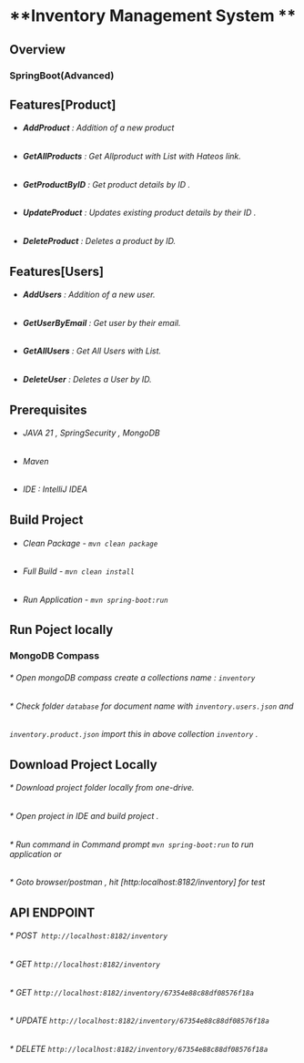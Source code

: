 # **Inventory Management System **

## Overview

### **SpringBoot(Advanced)**

## **Features[Product]**

* ###### **AddProduct** : Addition of a new product
* ###### **GetAllProducts** : Get Allproduct with List with Hateos link.
* ###### **GetProductByID** : Get product details by ID .
* ###### **UpdateProduct** : Updates existing product details by their ID .
* ######  **DeleteProduct** : Deletes a product by ID.

## **Features[Users]**

* ###### **AddUsers** : Addition of a new user.
* ###### **GetUserByEmail** : Get user by their email.
* ###### **GetAllUsers** : Get All Users with List.
* ######  **DeleteUser** : Deletes a User by ID.

## **Prerequisites** 

* ###### JAVA 21 , SpringSecurity , MongoDB 
* ###### Maven
* ###### IDE : IntelliJ IDEA 

## **Build Project**

* ###### Clean Package - `mvn clean package`
* ###### Full Build - `mvn clean install `
* ######  Run Application - `mvn spring-boot:run `

## **Run Poject locally** 

### **MongoDB Compass**

###### * Open mongoDB compass create a collections name : `inventory`
###### * Check folder `database` for document name with `inventory.users.json` and
###### `inventory.product.json` import this in above collection `inventory` . 

## **Download Project Locally** 

###### * Download project folder locally from one-drive.
###### * Open project in IDE and build project .
###### * Run command in Command prompt `mvn spring-boot:run` to run application or 
###### * Goto browser/postman , hit [http:localhost:8182/inventory] for test 

## **API ENDPOINT** 

###### * POST` http://localhost:8182/inventory`
###### * GET `http://localhost:8182/inventory`
###### * GET `http://localhost:8182/inventory/67354e88c88df08576f18a`
###### * UPDATE `http://localhost:8182/inventory/67354e88c88df08576f18a`
###### * DELETE `http://localhost:8182/inventory/67354e88c88df08576f18a`

